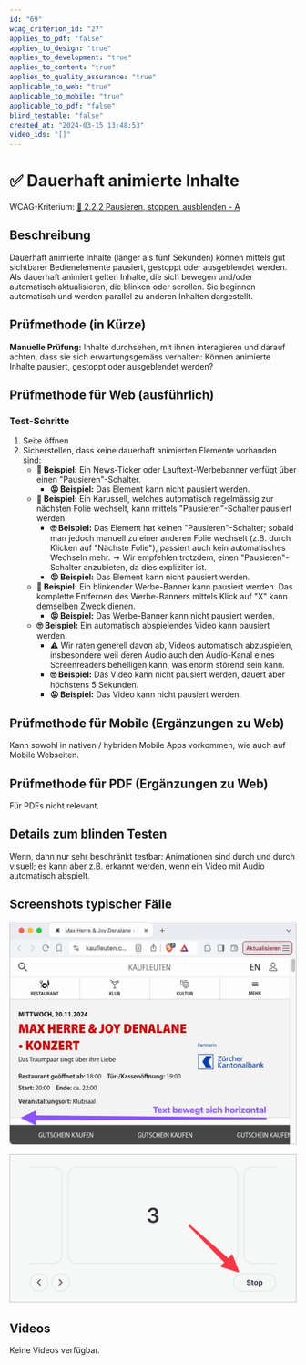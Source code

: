 ```yaml
---
id: "69"
wcag_criterion_id: "27"
applies_to_pdf: "false"
applies_to_design: "true"
applies_to_development: "true"
applies_to_content: "true"
applies_to_quality_assurance: "true"
applicable_to_web: "true"
applicable_to_mobile: "true"
applicable_to_pdf: "false"
blind_testable: "false"
created_at: "2024-03-15 13:48:53"
video_ids: "[]"
---
```


# ✅ Dauerhaft animierte Inhalte

WCAG-Kriterium: [📜 2.2.2 Pausieren, stoppen, ausblenden - A](..)

## Beschreibung

Dauerhaft animierte Inhalte (länger als fünf Sekunden) können mittels gut sichtbarer Bedienelemente pausiert, gestoppt oder ausgeblendet werden. Als dauerhaft animiert gelten Inhalte, die sich bewegen und/oder automatisch aktualisieren, die blinken oder scrollen. Sie beginnen automatisch und werden parallel zu anderen Inhalten dargestellt.

## Prüfmethode (in Kürze)

**Manuelle Prüfung:** Inhalte durchsehen, mit ihnen interagieren und darauf achten, dass sie sich erwartungsgemäss verhalten: Können animierte Inhalte pausiert, gestoppt oder ausgeblendet werden?

## Prüfmethode für Web (ausführlich)

### Test-Schritte

1. Seite öffnen
1. Sicherstellen, dass keine dauerhaft animierten Elemente vorhanden sind:
    - **🙂 Beispiel:** Ein News-Ticker oder Lauftext-Werbebanner verfügt über einen "Pausieren"-Schalter.
        - **😡 Beispiel:** Das Element kann nicht pausiert werden.
    - **🙂 Beispiel:** Ein Karussell, welches automatisch regelmässig zur nächsten Folie wechselt, kann mittels "Pausieren"-Schalter pausiert werden.
        - **🙄 Beispiel:** Das Element hat keinen "Pausieren"-Schalter; sobald man jedoch manuell zu einer anderen Folie wechselt (z.B. durch Klicken auf "Nächste Folie"), passiert auch kein automatisches Wechseln mehr. → Wir empfehlen trotzdem, einen "Pausieren"-Schalter anzubieten, da dies expliziter ist.
        - **😡 Beispiel:** Das Element kann nicht pausiert werden.
    - **🙂 Beispiel:** Ein blinkender Werbe-Banner kann pausiert werden. Das komplette Entfernen des Werbe-Banners mittels Klick auf "X" kann demselben Zweck dienen.
        - **😡 Beispiel:** Das Werbe-Banner kann nicht pausiert werden.
    - **🙄 Beispiel:** Ein automatisch abspielendes Video kann pausiert werden.
        - ⚠️ Wir raten generell davon ab, Videos automatisch abzuspielen, insbesondere weil deren Audio auch den Audio-Kanal eines Screenreaders behelligen kann, was enorm störend sein kann.
        - **🙄 Beispiel:** Das Video kann nicht pausiert werden, dauert aber höchstens 5 Sekunden.
        - **😡 Beispiel:** Das Video kann nicht pausiert werden.

## Prüfmethode für Mobile (Ergänzungen zu Web)

Kann sowohl in nativen / hybriden Mobile Apps vorkommen, wie auch auf Mobile Webseiten.

## Prüfmethode für PDF (Ergänzungen zu Web)

Für PDFs nicht relevant.

## Details zum blinden Testen

Wenn, dann nur sehr beschränkt testbar: Animationen sind durch und durch visuell; es kann aber z.B. erkannt werden, wenn ein Video mit Audio automatisch abspielt.

## Screenshots typischer Fälle

![Ein horizontal scrollender Werbe-Text](images/ein-horizontal-scrollender-werbe-text.png)

![Ein Karussell mit Autoplay- und entsprechender Stop-Funktion](images/ein-karussell-mit-autoplay-und-entsprechender-stop-funktion.png)

## Videos

Keine Videos verfügbar.
